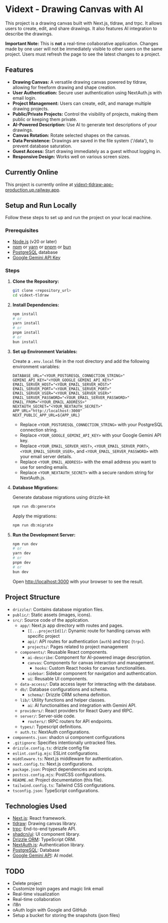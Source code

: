 # Vidext - Drawing Canvas with AI

This project is a drawing canvas built with Next.js, tldraw, and trpc. It allows users to create, edit, and share drawings. It also features AI integration to describe the drawings.

**Important Note:** This is **not** a real-time collaborative application. Changes made by one user will not be immediately visible to other users on the same project. Users must refresh the page to see the latest changes to a project.

## Features

-   **Drawing Canvas:** A versatile drawing canvas powered by tldraw, allowing for freeform drawing and shape creation.
-   **User Authentication:** Secure user authentication using NextAuth.js with email login.
-   **Project Management:** Users can create, edit, and manage multiple drawing projects.
-   **Public/Private Projects:** Control the visibility of projects, making them public or keeping them private.
-   **AI-Powered Description:** Use AI to generate text descriptions of your drawings.
-   **Canvas Rotation:** Rotate selected shapes on the canvas.
-   **Data Persistence:** Drawings are saved in the file system ('/data'), to prevent database saturation.
-   **Guest Access:** Start drawing immediately as a guest without logging in.
-   **Responsive Design:** Works well on various screen sizes.

## Currently Online

This project is currently online at [vidext-tldraw-app-production.up.railway.app](https://vidext-tldraw-app-production.up.railway.app/).

## Setup and Run Locally

Follow these steps to set up and run the project on your local machine.

### Prerequisites

-   [Node.js](https://nodejs.org) (v20 or later)
-   [npm](https://www.npmjs.com/) or [yarn](https://yarnpkg.com/) or [pnpm](https://pnpm.io/) or [bun](https://bun.sh/)
-   [PostgreSQL](https://www.postgresql.org/) database
-   [Google Gemini API Key](https://ai.google.dev/)

### Steps

1.  **Clone the Repository:**

    ```bash
    git clone <repository_url>
    cd vidext-tldraw
    ```

2.  **Install Dependencies:**

    ```bash
    npm install
    # or
    yarn install
    # or
    pnpm install
    # or
    bun install
    ```

3.  **Set up Environment Variables:**

    Create a `.env.local` file in the root directory and add the following environment variables:

    ```env
    DATABASE_URL="<YOUR_POSTGRESQL_CONNECTION_STRING>"
    GEMINI_API_KEY="<YOUR_GOOGLE_GEMINI_API_KEY>"
    EMAIL_SERVER_HOST="<YOUR_EMAIL_SERVER_HOST>"
    EMAIL_SERVER_PORT="<YOUR_EMAIL_SERVER_PORT>"
    EMAIL_SERVER_USER="<YOUR_EMAIL_SERVER_USER>"
    EMAIL_SERVER_PASSWORD="<YOUR_EMAIL_SERVER_PASSWORD>"
    EMAIL_FROM="<YOUR_EMAIL_ADDRESS>"
    NEXTAUTH_SECRET="<YOUR_NEXTAUTH_SECRET>"
    APP_URL="http://localhost:3000"
    NEXT_PUBLIC_APP_URL=${APP_URL}
    ```

    -   Replace `<YOUR_POSTGRESQL_CONNECTION_STRING>` with your PostgreSQL connection string.
    -   Replace `<YOUR_GOOGLE_GEMINI_API_KEY>` with your Google Gemini API key.
    -   Replace `<YOUR_EMAIL_SERVER_HOST>`, `<YOUR_EMAIL_SERVER_PORT>`, `<YOUR_EMAIL_SERVER_USER>`, and `<YOUR_EMAIL_SERVER_PASSWORD>` with your email server details.
    -   Replace `<YOUR_EMAIL_ADDRESS>` with the email address you want to use for sending emails.
    -   Replace `<YOUR_NEXTAUTH_SECRET>` with a secure random string for NextAuth.js.

4.  **Database Migrations:**

    Generate database migrations using drizzle-kit

    ```bash
    npm run db:generate
    ```

    Apply the migrations:

    ```bash
    npm run db:migrate
    ```

5.  **Run the Development Server:**

    ```bash
    npm run dev
    # or
    yarn dev
    # or
    pnpm dev
    # or
    bun dev
    ```

    Open [http://localhost:3000](http://localhost:3000) with your browser to see the result.

## Project Structure

-   `drizzle/`: Contains database migration files.
-   `public/`: Static assets (images, icons).
-   `src/`: Source code of the application.
    -   `app/`: Next.js app directory with routes and pages.
        -   `[[...projectId]]/`: Dynamic route for handling canvas with specific project
        -   `api/`: API routes for authentication (`auth`) and trpc (`trpc`).
        -    `projects/`: Pages related to project management
    -   `components/`: Reusable React components.
        -   `ai-describe`: Component for AI-powered image description.
        -   `canvas`: Components for canvas interaction and management.
            -   `hooks`: Custom React hooks for canvas functionalities.
        -   `sidebar`: Sidebar component for navigation and authentication.
        -   `ui`: Reusable UI components.
    -   `data-access/`: Data access layer for interacting with the database.
    -   `db/`: Database configurations and schema.
        -   `schema/`: Drizzle ORM schema definition.
    -   `lib/`: Utility functions and helper classes.
        -   `ai`: AI functionalities and integration with Gemini API.
    -   `providers/`: React providers for React Query and tRPC.
    -   `server/`: Server-side code.
        -   `routers/`: tRPC routers for API endpoints.
    -   `types/`: Typescript definitions.
    -   `auth.ts`: NextAuth configurations.
-   `components.json`: shadcn ui component configurations
-   `.gitignore`: Specifies intentionally untracked files.
-   `drizzle.config.ts`: drizzle config file
-   `eslint.config.mjs`: ESLint configurations.
-   `middleware.ts`: Next.js middleware for authentication.
-   `next.config.ts`: Next.js configurations.
-   `package.json`: Project dependencies and scripts.
-   `postcss.config.mjs`: PostCSS configurations.
-   `README.md`: Project documentation (this file).
-   `tailwind.config.ts`: Tailwind CSS configurations.
-   `tsconfig.json`: TypeScript configurations.

## Technologies Used

-   [Next.js](https://nextjs.org): React framework.
-   [tldraw](https://www.tldraw.com): Drawing canvas library.
-   [trpc](https://trpc.io): End-to-end typesafe API.
-   [shadcn/ui](https://ui.shadcn.com): UI component library.
-   [Drizzle ORM](https://orm.drizzle.team): TypeScript ORM.
-   [NextAuth.js](https://next-auth.js.org): Authentication library.
-   [PostgreSQL](https://www.postgresql.org): Database
-   [Google Gemini API](https://ai.google.dev/): AI model.

## TODO

-   Delete project
-   Customize login pages and magic link email
-   Real-time visualization
-   Real-time collaboration
-   i18n
-   oAuth login with Google and GitHub
-   Setup a bucket for storing the snapshots (json files)
